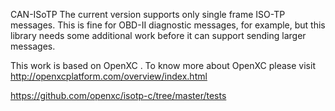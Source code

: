 CAN-ISoTP
The current version supports only single frame ISO-TP messages. This is fine for OBD-II diagnostic messages, for example, but this library needs some additional work before it can support sending larger messages.

This work is based on OpenXC . To know more about OpenXC please visit http://openxcplatform.com/overview/index.html


https://github.com/openxc/isotp-c/tree/master/tests
